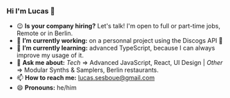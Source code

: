 ### Hi I'm Lucas 👋

- 😉 **Is your company hiring?** Let's talk! I'm open to full or part-time jobs, Remote or in Berlin.
- 🔭 **I’m currently working:** on a personnal project using the Discogs API 🤫
- 🌱 **I’m currently learning:** advanced TypeScript, because I can always improve my usage of it.
- 💬 **Ask me about:** _Tech_ => Advanced JavaScript, React, UI Design | _Other_ => Modular Synths & Samplers, Berlin restaurants.
- 📫 **How to reach me:** lucas.sesboue@gmail.com
- 😄 **Pronouns:** he/him
